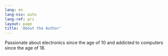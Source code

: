 ```yaml
---
lang: en
lang-niv: auto
lang-ref: pri
layout: page
title: 'About the Author'
---
```


Passionate about electronics since the age of 10 and addicted to computers since the age of 18.

